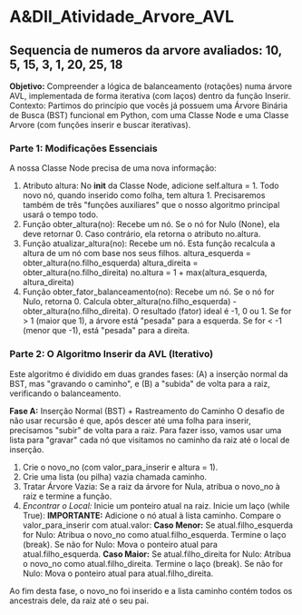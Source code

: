 # A&DII_Atividade_Arvore_AVL
## Sequencia de numeros da arvore avaliados: 10, 5, 15, 3, 1, 20, 25, 18

**Objetivo:** Compreender a lógica de balanceamento (rotações) numa árvore AVL, implementada de forma iterativa (com laços) dentro da função Inserir.
Contexto: Partimos do princípio que vocês já possuem uma Árvore Binária de Busca (BST) funcional em Python, com uma Classe Node e uma Classe Arvore (com funções inserir e buscar iterativas).
### **Parte 1:** Modificações Essenciais
A nossa Classe Node precisa de uma nova informação:
1. Atributo altura:
No __init__ da Classe Node, adicione self.altura = 1. Todo novo nó, quando inserido como folha, tem altura 1.
Precisaremos também de três "funções auxiliares" que o nosso algoritmo principal usará o tempo todo.
1. Função obter_altura(no):
Recebe um nó.
Se o nó for Nulo (None), ela deve retornar 0.
Caso contrário, ela retorna o atributo no.altura.
2. Função atualizar_altura(no):
Recebe um nó.
Esta função recalcula a altura de um nó com base nos seus filhos.
altura_esquerda = obter_altura(no.filho_esquerda)
altura_direita = obter_altura(no.filho_direita)
no.altura = 1 + max(altura_esquerda, altura_direita)
3. Função obter_fator_balanceamento(no):
Recebe um nó.
Se o nó for Nulo, retorna 0.
Calcula obter_altura(no.filho_esquerda) - obter_altura(no.filho_direita).
O resultado (fator) ideal é -1, 0 ou 1. Se for > 1 (maior que 1), a árvore está "pesada" para a esquerda. Se for < -1 (menor que -1), está "pesada" para a direita.

### **Parte 2:** O Algoritmo Inserir da AVL (Iterativo)
Este algoritmo é dividido em duas grandes fases: (A) a inserção normal da BST, mas "gravando o caminho", e (B) a "subida" de volta para a raiz, verificando o balanceamento.

**Fase A:** Inserção Normal (BST) + Rastreamento do Caminho
O desafio de não usar recursão é que, após descer até uma folha para inserir, precisamos "subir" de volta para a raiz. Para fazer isso, vamos usar uma lista para "gravar" cada nó que visitamos no caminho da raiz até o local de inserção.

1. Crie o novo_no (com valor_para_inserir e altura = 1).
2. Crie uma lista (ou pilha) vazia chamada caminho.
3. Tratar Árvore Vazia: Se a raiz da árvore for Nula, atribua o novo_no à raiz e termine a função.
4. *Encontrar o Local:*
   Inicie um ponteiro atual na raiz.
   Inicie um laço (while True):
      **IMPORTANTE:** Adicione o nó atual à lista caminho.
      Compare o valor_para_inserir com atual.valor:
      **Caso Menor:**
        Se atual.filho_esquerda for Nulo:
          Atribua o novo_no como atual.filho_esquerda.
          Termine o laço (break).
        Se não for Nulo:
          Mova o ponteiro atual para atual.filho_esquerda.
      **Caso Maior:** 
        Se atual.filho_direita for Nulo:
          Atribua o novo_no como atual.filho_direita.
          Termine o laço (break).
        Se não for Nulo:
          Mova o ponteiro atual para atual.filho_direita.

Ao fim desta fase, o novo_no foi inserido e a lista caminho contém todos os ancestrais dele, da raiz até o seu pai.
